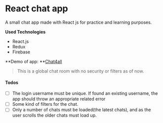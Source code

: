 # React chat app

A small chat app made with React js for practice and learning purposes.

**Used Technologies**
* React.js
* Redux
* Firebase

**Demo of app: **[Chat4all](http://chat4all.surge.sh/)

> This is a global chat room with no security or filters as of now.

#### Todos ####

- [ ] The login username must be unique. If found an existing username, the app should throw an appropriate related error
- [ ] Some kind of filters for the chat.
- [ ] Only a number of chats must be loaded(the latest chats), and as the user scrolls the older chats must load up.
